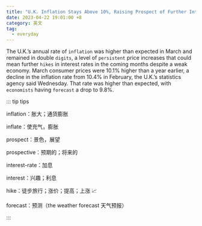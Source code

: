 ```yaml
---
title: "U.K. Inflation Stays Above 10%, Raising Prospect of Further Interest-Rate Increases"
date: 2023-04-22 19:01:00 +8
category: 英文
tag:
  - everyday
---
```


The U.K.’s annual rate of `inflation` was higher than expected in March and remained in double `digits`, a level of `persistent` price increases that could mean further `hikes` in interest rates in the coming months despite a weak economy. March consumer prices were 10.1% higher than a year earlier, a decline in the inflation rate from 10.4% in February, the U.K.’s statistics agency said Wednesday. That rate was higher than expected, with `economists` having `forecast` a drop to 9.8%.

::: tip tips

inflation：胀大；通货膨胀

inflate：使充气，膨胀

prospect：景色，展望

prospective：预期的；将来的

interest-rate：加息

interest：兴趣；利息

hike：徒步旅行；涨价；提高；上涨 📈

forecast：预测（the weather forecast 天气预报）

:::
